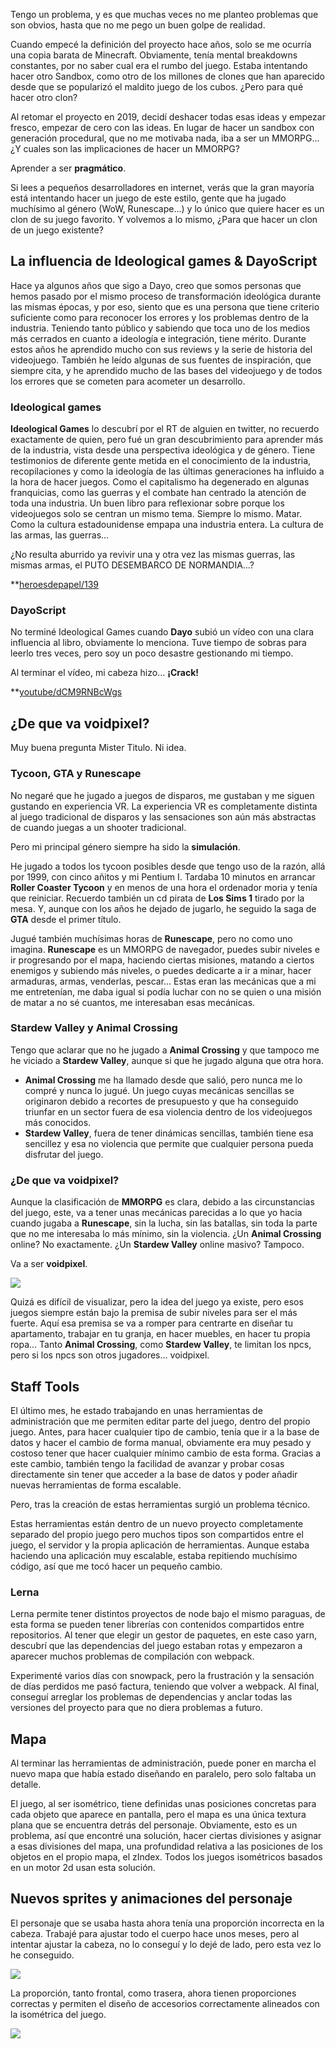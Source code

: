 Tengo un problema, y es que muchas veces no me planteo problemas que son obvios, hasta que no me pego un buen golpe de realidad.

Cuando empecé la definición del proyecto hace años, solo se me ocurría una copia barata de Minecraft. Obviamente, tenía mental breakdowns constantes, por no saber cual era el rumbo del juego. Estaba intentando hacer otro Sandbox, como otro de los millones de clones que han aparecido desde que se popularizó el maldito juego de los cubos.
¿Pero para qué hacer otro clon?

Al retomar el proyecto en 2019, decidí deshacer todas esas ideas y empezar fresco, empezar de cero con las ideas. En lugar de hacer un sandbox con generación procedural, que no me motivaba nada, iba a ser un MMORPG...
¿Y cuales son las implicaciones de hacer un MMORPG?

Aprender a ser **pragmático**.

Si lees a pequeños desarrolladores en internet, verás que la gran mayoría está intentando hacer un juego de este estilo, gente que ha jugado muchísimo al género (WoW, Runescape...) y lo único que quiere hacer es un clon de su juego favorito.
Y volvemos a lo mismo, ¿Para que hacer un clon de un juego existente?

## La influencia de Ideological games & DayoScript

Hace ya algunos años que sigo a Dayo, creo que somos personas que hemos pasado por el mismo proceso de transformación ideológica durante las mismas épocas, y por eso, siento que es una persona que tiene criterio suficiente como para reconocer los errores y los problemas dentro de la industria. Teniendo tanto público y sabiendo que toca uno de los medios más cerrados en cuanto a ideología e integración, tiene mérito.
Durante estos años he aprendido mucho con sus reviews y la serie de historia del videojuego. También he leído algunas de sus fuentes de inspiración, que siempre cita, y he aprendido mucho de las bases del videojuego y de todos los errores que se cometen para acometer un desarrollo.

### Ideological games

**Ideological Games** lo descubrí por el RT de alguien en twitter, no recuerdo exactamente de quien, pero fué un gran descubrimiento para aprender más de la industria, vista desde una perspectiva ideológica y de género. Tiene testimonios de diferente gente metida en el conocimiento de la industria, recopilaciones y como la ideología de las últimas generaciones ha influido a la hora de hacer juegos. Como el capitalismo ha degenerado en algunas franquicias, como las guerras y el combate han centrado la atención de toda una industria.
Un buen libro para reflexionar sobre porque los videojuegos solo se centran un mismo tema.
Siempre lo mismo.
Matar.
Como la cultura estadounidense empapa una industria entera. La cultura de las armas, las guerras...

¿No resulta aburrido ya revivir una y otra vez las mismas guerras, las mismas armas, el PUTO DESEMBARCO DE NORMANDIA...?

**[heroesdepapel/139](https://www.heroesdepapel.es/product.php?id=139)

### DayoScript

No terminé Ideological Games cuando **Dayo** subió un vídeo con una clara influencia al libro, obviamente lo menciona. Tuve tiempo de sobras para leerlo tres veces, pero soy un poco desastre gestionando mi tiempo.

Al terminar el vídeo, mi cabeza hizo… **¡Crack!**

**[youtube/dCM9RNBcWgs](https://www.youtube.com/watch?v=dCM9RNBcWgs)

## ¿De que va voidpixel?

Muy buena pregunta Mister Titulo. Ni idea.

### Tycoon, GTA y Runescape

No negaré que he jugado a juegos de disparos, me gustaban y me siguen gustando en experiencia VR. La experiencia VR es completamente distinta al juego tradicional de disparos y las sensaciones son aún más abstractas de cuando juegas a un shooter tradicional.

Pero mi principal género siempre ha sido la **simulación**.

He jugado a todos los tycoon posibles desde que tengo uso de la razón, allá por 1999, con cinco añitos y mi Pentium I. Tardaba 10 minutos en arrancar **Roller Coaster Tycoon** y en menos de una hora el ordenador moria y tenía que reiniciar. Recuerdo también un cd pirata de **Los Sims 1** tirado por la mesa. Y, aunque con los años he dejado de jugarlo, he seguido la saga de **GTA** desde el primer título.

Jugué también muchísimas horas de **Runescape**, pero no como uno imagina.
**Runescape** es un MMORPG de navegador, puedes subir niveles e ir progresando por el mapa, haciendo ciertas misiones, matando a ciertos enemigos y subiendo más niveles, o puedes dedicarte a ir a minar, hacer armaduras, armas, venderlas, pescar…
Estas eran las mecánicas que a mi me entretenían, me daba igual si podía luchar con no se quien o una misión de matar a no sé cuantos, me interesaban esas mecánicas.

### Stardew Valley y Animal Crossing

Tengo que aclarar que no he jugado a **Animal Crossing** y que tampoco me he viciado a **Stardew Valley**, aunque si que he jugado alguna que otra hora.
-	**Animal Crossing** me ha llamado desde que salió, pero nunca me lo compré y nunca lo jugué. Un juego cuyas mecánicas sencillas se originaron debido a recortes de presupuesto y que ha conseguido triunfar en un sector fuera de esa violencia dentro de los videojuegos más conocidos.
-	**Stardew Valley**, fuera de tener dinámicas sencillas, también tiene esa sencillez y esa no violencia que permite que cualquier persona pueda disfrutar del juego.

### ¿De que va voidpixel?

Aunque la clasificación de **MMORPG** es clara, debido a las circunstancias del juego, este, va a tener unas mecánicas parecidas a lo que yo hacia cuando jugaba a **Runescape**, sin la lucha, sin las batallas, sin toda la parte que no me interesaba lo más mínimo, sin la violencia.
¿Un **Animal Crossing** online?
No exactamente.
¿Un **Stardew Valley** online masivo?
Tampoco.

Va a ser **voidpixel**.

![](https://media.discordapp.net/attachments/586914620451848234/829136495700869191/Screenshot_2021-04-07_at_01.32.11.png)

Quizá es difícil de visualizar, pero la idea del juego ya existe, pero esos juegos siempre están bajo la premisa de subir niveles para ser el más fuerte. Aquí esa premisa se va a romper para centrarte en diseñar tu apartamento, trabajar en tu granja, en hacer muebles, en hacer tu propia ropa... Tanto **Animal Crossing**, como **Stardew Valley**, te limitan los npcs, pero si los npcs son otros jugadores… voidpixel.

## Staff Tools

El último mes, he estado trabajando en unas herramientas de administración que me permiten editar parte del juego, dentro del propio juego. Antes, para hacer cualquier tipo de cambio, tenía que ir a la base de datos y hacer el cambio de forma manual, obviamente era muy pesado y costoso tener que hacer cualquier mínimo cambio de esta forma.
Gracias a este cambio, también tengo la facilidad de avanzar y probar cosas directamente sin tener que acceder a la base de datos y poder añadir nuevas herramientas de forma escalable.

Pero, tras la creación de estas herramientas surgió un problema técnico.

Estas herramientas están dentro de un nuevo proyecto completamente separado del propio juego pero muchos tipos son compartidos entre el juego, el servidor y la propia aplicación de herramientas. Aunque estaba haciendo una aplicación muy escalable, estaba repitiendo muchísimo código, así que me tocó hacer un pequeño cambio.

### Lerna

Lerna permite tener distintos proyectos de node bajo el mismo paraguas, de esta forma se pueden tener librerías con contenidos compartidos entre repositorios. Al tener que elegir un gestor de paquetes, en este caso yarn, descubrí que las dependencias del juego estaban rotas y empezaron a aparecer muchos problemas de compilación con webpack.

Experimenté varios días con snowpack, pero la frustración y la sensación de días perdidos me pasó factura, teniendo que volver a webpack. Al final, conseguí arreglar los problemas de dependencias y anclar todas las versiones del proyecto para que no diera problemas a futuro.

## Mapa

Al terminar las herramientas de administración, puede poner en marcha el nuevo mapa que había estado diseñando en paralelo, pero solo faltaba un detalle.

El juego, al ser isométrico, tiene definidas unas posiciones concretas para cada objeto que aparece en pantalla, pero el mapa es una única textura plana que se encuentra detrás del personaje. Obviamente, esto es un problema, así que encontré una solución, hacer ciertas divisiones y asignar a esas divisiones del mapa, una profundidad relativa a las posiciones de los objetos en el propio mapa, el zIndex. Todos los juegos isométricos basados en un motor 2d usan esta solución.

## Nuevos sprites y animaciones del personaje

El personaje que se usaba hasta ahora tenía una proporción incorrecta en la cabeza. Trabajé para ajustar todo el cuerpo hace unos meses, pero al intentar ajustar la cabeza, no lo conseguí y lo dejé de lado, pero esta vez lo he conseguido.

![](https://media.discordapp.net/attachments/586914620451848234/829135665782325319/Screenshot_2021-04-07_at_01.28.25.png)

La proporción, tanto frontal, como trasera, ahora tienen proporciones correctas y permiten el diseño de accesorios correctamente alineados con la isométrica del juego.

![](https://media.discordapp.net/attachments/586914620451848234/829136025023545384/Screenshot_2021-04-07_at_01.30.21.png)

